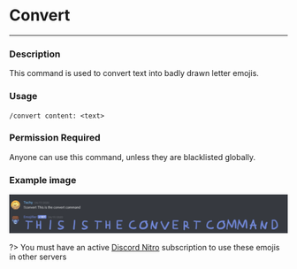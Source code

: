 # Convert
---
### Description
This command is used to convert text into badly drawn letter emojis.
### Usage
```
/convert content: <text>
```
### Permission Required
Anyone can use this command, unless they are blacklisted globally.

### Example image
![convert example](../images/convert.PNG)

?> You must have an active [Discord Nitro](https://discord.com/nitro) subscription to use these emojis in other servers
